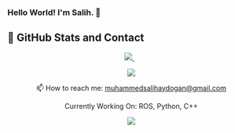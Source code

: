 

### Hello World! I'm Salih. 👋


## 📌 GitHub Stats and Contact

<p align="center">
    <a href="https://www.linkedin.com/in/muhammed-salih001/">
    <img src="https://img.shields.io/badge/linkedin-%230077B5.svg?&style=for-the-badge&logo=linkedin&logoColor=white" />
  </a>&nbsp;&nbsp;
</p>


<p align="center">
    <img  src="https://github-readme-stats.vercel.app/api?username=ehvenimunis&show_icons=true&count_private=true&theme=dracula&hide_title=true" />
</p>

<p align="center">
  📫 How to reach me: <a href='mailto:atunca51@hotmail.com'>muhammedsalihaydogan@gmail.com</a>
</p>



<p align="center">
    Currently Working On: 
    ROS, Python, C++
    </p>

<p align="center">
    <a href="https://github.com/ehvenimunis/github-profile-views-counter">
        <img src="https://komarev.com/ghpvc/?username=ehvenimunis">
    </a>
</p>
